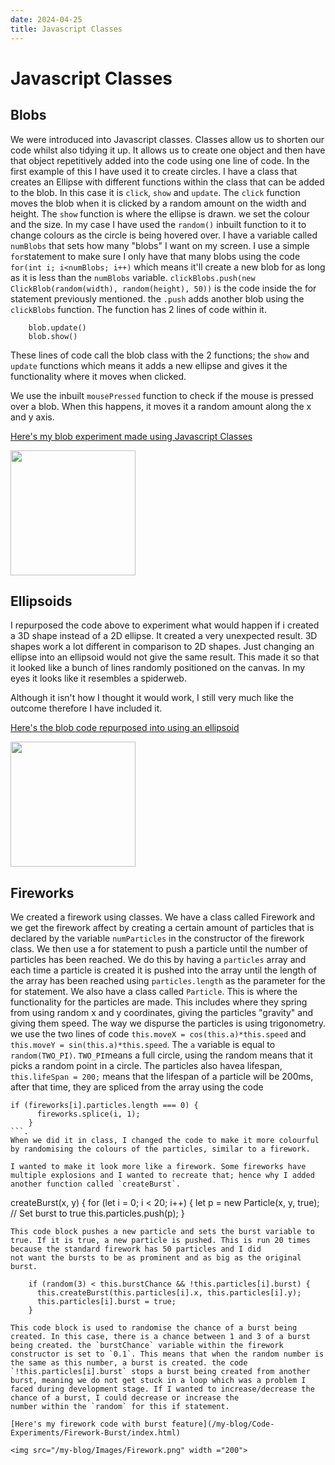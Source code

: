 ```yaml
---
date: 2024-04-25
title: Javascript Classes
---
```


# Javascript Classes

## Blobs

We were introduced into Javascript classes. Classes allow us to shorten our code whilst also tidying it up. It allows us to create one object and then have that object repetitively added into
the code using one line of code. In the first example of this I have used it to create circles. I have a class that creates an Ellipse with different functions within the class that can be
added to the blob. In this case it is `click`, `show` and `update`. The `click` function moves the blob when it is clicked by a random amount on the width and height. The `show` function is 
where the ellipse is drawn. we set the colour and the size. In my case I have used the `random()` inbuilt function to it to change colours as the circle is being hovered over. I have a variable
called `numBlobs` that sets how many "blobs" I want on my screen. I use a simple `for`statement to make sure I only have that many blobs using the code `for(int i; i<numBlobs; i++)` which means
it'll create a new blob for as long as it is less than the `numBlobs` variable.
`clickBlobs.push(new ClickBlob(random(width), random(height), 50))` is the code inside the for statement previously mentioned. the `.push` adds another blob using the `clickBlobs` function.
The function has 2 lines of code within it. 
```
    blob.update()
    blob.show()
```
These lines of code call the blob class with the 2 functions; the `show` and `update` functions which means it adds a new ellipse and gives it the functionality where it moves when clicked.

We use the inbuilt `mousePressed` function to check if the mouse is pressed over a blob. When this happens, it moves it a random amount along the x and y axis. 

[Here's my blob experiment made using Javascript Classes](/my-blog/Code-Experiments/Blobs/index.html)

<img src="/my-blog/Images/blobs.png" width ="200">

## Ellipsoids

I repurposed the code above to experiment what would happen if i created a 3D shape instead of a 2D ellipse. It created a very unexpected result. 3D shapes work a lot different in comparison to
2D shapes. Just changing an ellipse into an ellipsoid would not give the same result. This made it so that it looked like a bunch of lines randomly positioned on the canvas. In my eyes it looks
like it resembles a spiderweb.

Although it isn't how I thought it would work, I still very much like the outcome therefore I have included it. 

[Here's the blob code repurposed into using an ellipsoid](/my-blog/Code-Experiments/Ellipsoid-Java/index.html)

<img src="/my-blog/Images/Ellipsoid-Javascript.png" width ="200">

## Fireworks

We created a firework using classes. We have a class called Firework and we get the firework affect by creating a certain amount of particles that is declared by the variable `numParticles`
in the constructor of the firework class. We then use a for statement to push a particle until the number of particles has been reached. We do this by having a `particles` array and each time
a particle is created it is pushed into the array until the length of the array has been reached using `particles.length` as the parameter for the for statement. 
We also have a class called `Particle`. This is where the functionality for the particles are made. This includes where they spring from using random x and y coordinates, giving the particles
"gravity" and giving them speed. The way we dispurse the particles is using trigonometry. we use the two lines of code `this.moveX = cos(this.a)*this.speed` and 
`this.moveY = sin(this.a)*this.speed`. The `a` variable is equal to `random(TWO_PI)`. `TWO_PI`means a full circle, using the random means that it picks a random point in a circle. The particles 
also havea lifespan, `this.lifeSpan = 200;` means that the lifespan of a particle will be 200ms, after that time, they are spliced from the array using the code 
```
if (fireworks[i].particles.length === 0) {
      fireworks.splice(i, 1);
    }
```.
When we did it in class, I changed the code to make it more colourful by randomising the colours of the particles, similar to a firework.

I wanted to make it look more like a firework. Some fireworks have multiple explosions and I wanted to recreate that; hence why I added another function called `createBurst`. 
```
  createBurst(x, y) {
    for (let i = 0; i < 20; i++) {
      let p = new Particle(x, y, true); // Set burst to true
      this.particles.push(p);
    }
```
This code block pushes a new particle and sets the burst variable to true. If it is true, a new particle is pushed. This is run 20 times because the standard firework has 50 particles and I did
not want the bursts to be as prominent and as big as the original burst. 
```
        if (random(3) < this.burstChance && !this.particles[i].burst) {
          this.createBurst(this.particles[i].x, this.particles[i].y);
          this.particles[i].burst = true;
        }
```
This code block is used to randomise the chance of a burst being created. In this case, there is a chance between 1 and 3 of a burst being created. the `burstChance` variable within the firework
constructor is set to `0.1`. This means that when the random number is the same as this number, a burst is created. the code `!this.particles[i].burst` stops a burst being created from another
burst, meaning we do not get stuck in a loop which was a problem I faced during development stage. If I wanted to increase/decrease the chance of a burst, I could decrease or increase the 
number within the `random` for this if statement.

[Here's my firework code with burst feature](/my-blog/Code-Experiments/Firework-Burst/index.html)

<img src="/my-blog/Images/Firework.png" width ="200">
